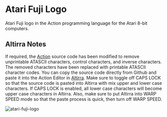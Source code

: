 <h1>Atari Fuji Logo</h1>
<p>Atari Fuji logo in the Action programming language for the Atari 8-bit computers.</p>

<h2>Altirra Notes</h2>
If required, the <a href="http://www.atarimania.com/utility-atari-400-800-xl-xe-action_s10963.html">Action</a> source code has been modified to remove unprintable ATASCII characters, control characters, and inverse characters. The removed characters have been replaced with printable ATASCII character codes. You can copy the source code directly from Github and paste it into the Action Editor in <a href="https://www.virtualdub.org/altirra.html">Altirra</a>. Make sure to toggle off CAPS LOCK so that the source code is pasted into Altirra with mix upper and lower case characters. If CAPS LOCK is enabled, all lower case characters will become upper case characters in Altirra. Also, make sure to put Altirra into WARP SPEED mode so that the paste process is quick, then turn off WARP SPEED.

![atari-fuji-logo](https://user-images.githubusercontent.com/3913623/228419675-ccacefa7-52bc-4521-a181-cf7c110e95ba.png)
